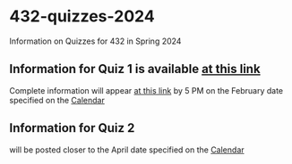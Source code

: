 # 432-quizzes-2024

Information on Quizzes for 432 in Spring 2024

## Information for Quiz 1 is available [at this link](https://github.com/THOMASELOVE/432-quizzes-2024/tree/main/quiz1)

Complete information will appear [at this link](https://github.com/THOMASELOVE/432-quizzes-2024/tree/main/quiz1) by 5 PM on the February date specified on the [Calendar](https://thomaselove.github.io/432-2024/calendar.html)

## Information for Quiz 2

will be posted closer to the April date specified on the [Calendar](https://thomaselove.github.io/432-2024/calendar.html)
